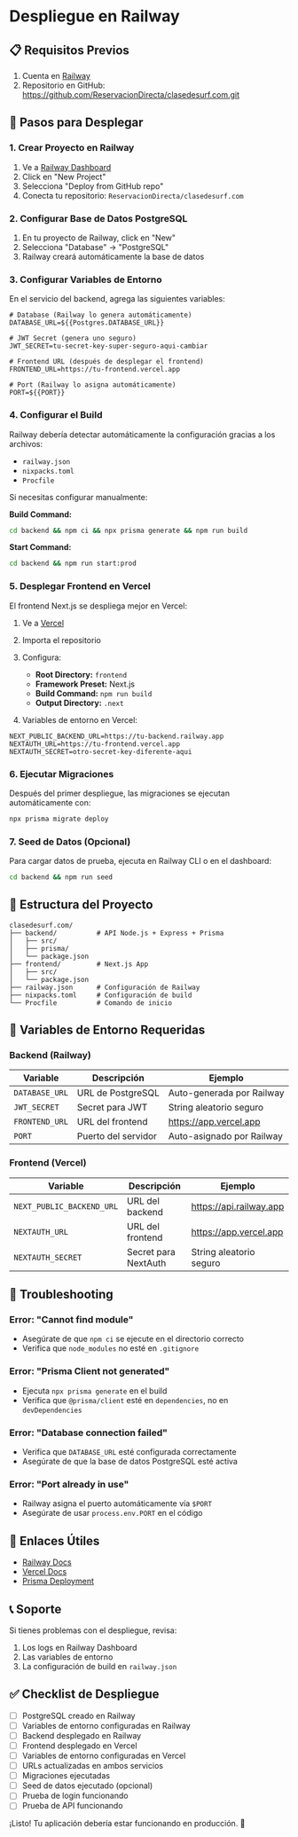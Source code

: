 # Despliegue en Railway

## 📋 Requisitos Previos

1. Cuenta en [Railway](https://railway.app)
2. Repositorio en GitHub: https://github.com/ReservacionDirecta/clasedesurf.com.git

## 🚀 Pasos para Desplegar

### 1. Crear Proyecto en Railway

1. Ve a [Railway Dashboard](https://railway.app/dashboard)
2. Click en "New Project"
3. Selecciona "Deploy from GitHub repo"
4. Conecta tu repositorio: `ReservacionDirecta/clasedesurf.com`

### 2. Configurar Base de Datos PostgreSQL

1. En tu proyecto de Railway, click en "New"
2. Selecciona "Database" → "PostgreSQL"
3. Railway creará automáticamente la base de datos

### 3. Configurar Variables de Entorno

En el servicio del backend, agrega las siguientes variables:

```env
# Database (Railway lo genera automáticamente)
DATABASE_URL=${{Postgres.DATABASE_URL}}

# JWT Secret (genera uno seguro)
JWT_SECRET=tu-secret-key-super-seguro-aqui-cambiar

# Frontend URL (después de desplegar el frontend)
FRONTEND_URL=https://tu-frontend.vercel.app

# Port (Railway lo asigna automáticamente)
PORT=${{PORT}}
```

### 4. Configurar el Build

Railway debería detectar automáticamente la configuración gracias a los archivos:
- `railway.json`
- `nixpacks.toml`
- `Procfile`

Si necesitas configurar manualmente:

**Build Command:**
```bash
cd backend && npm ci && npx prisma generate && npm run build
```

**Start Command:**
```bash
cd backend && npm run start:prod
```

### 5. Desplegar Frontend en Vercel

El frontend Next.js se despliega mejor en Vercel:

1. Ve a [Vercel](https://vercel.com)
2. Importa el repositorio
3. Configura:
   - **Root Directory:** `frontend`
   - **Framework Preset:** Next.js
   - **Build Command:** `npm run build`
   - **Output Directory:** `.next`

4. Variables de entorno en Vercel:
```env
NEXT_PUBLIC_BACKEND_URL=https://tu-backend.railway.app
NEXTAUTH_URL=https://tu-frontend.vercel.app
NEXTAUTH_SECRET=otro-secret-key-diferente-aqui
```

### 6. Ejecutar Migraciones

Después del primer despliegue, las migraciones se ejecutan automáticamente con:
```bash
npx prisma migrate deploy
```

### 7. Seed de Datos (Opcional)

Para cargar datos de prueba, ejecuta en Railway CLI o en el dashboard:

```bash
cd backend && npm run seed
```

## 🔧 Estructura del Proyecto

```
clasedesurf.com/
├── backend/          # API Node.js + Express + Prisma
│   ├── src/
│   ├── prisma/
│   └── package.json
├── frontend/         # Next.js App
│   ├── src/
│   └── package.json
├── railway.json      # Configuración de Railway
├── nixpacks.toml     # Configuración de build
└── Procfile          # Comando de inicio
```

## 📝 Variables de Entorno Requeridas

### Backend (Railway)

| Variable | Descripción | Ejemplo |
|----------|-------------|---------|
| `DATABASE_URL` | URL de PostgreSQL | Auto-generada por Railway |
| `JWT_SECRET` | Secret para JWT | String aleatorio seguro |
| `FRONTEND_URL` | URL del frontend | https://app.vercel.app |
| `PORT` | Puerto del servidor | Auto-asignado por Railway |

### Frontend (Vercel)

| Variable | Descripción | Ejemplo |
|----------|-------------|---------|
| `NEXT_PUBLIC_BACKEND_URL` | URL del backend | https://api.railway.app |
| `NEXTAUTH_URL` | URL del frontend | https://app.vercel.app |
| `NEXTAUTH_SECRET` | Secret para NextAuth | String aleatorio seguro |

## 🐛 Troubleshooting

### Error: "Cannot find module"
- Asegúrate de que `npm ci` se ejecute en el directorio correcto
- Verifica que `node_modules` no esté en `.gitignore`

### Error: "Prisma Client not generated"
- Ejecuta `npx prisma generate` en el build
- Verifica que `@prisma/client` esté en `dependencies`, no en `devDependencies`

### Error: "Database connection failed"
- Verifica que `DATABASE_URL` esté configurada correctamente
- Asegúrate de que la base de datos PostgreSQL esté activa

### Error: "Port already in use"
- Railway asigna el puerto automáticamente vía `$PORT`
- Asegúrate de usar `process.env.PORT` en el código

## 🔗 Enlaces Útiles

- [Railway Docs](https://docs.railway.app)
- [Vercel Docs](https://vercel.com/docs)
- [Prisma Deployment](https://www.prisma.io/docs/guides/deployment)

## 📞 Soporte

Si tienes problemas con el despliegue, revisa:
1. Los logs en Railway Dashboard
2. Las variables de entorno
3. La configuración de build en `railway.json`

## ✅ Checklist de Despliegue

- [ ] PostgreSQL creado en Railway
- [ ] Variables de entorno configuradas en Railway
- [ ] Backend desplegado en Railway
- [ ] Frontend desplegado en Vercel
- [ ] Variables de entorno configuradas en Vercel
- [ ] URLs actualizadas en ambos servicios
- [ ] Migraciones ejecutadas
- [ ] Seed de datos ejecutado (opcional)
- [ ] Prueba de login funcionando
- [ ] Prueba de API funcionando

¡Listo! Tu aplicación debería estar funcionando en producción. 🎉
